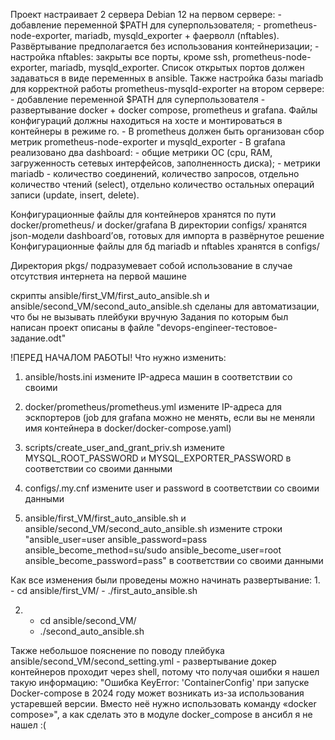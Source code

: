 Проект настраивает 2 сервера Debian 12
    на первом сервере:
        - добавление переменной $PATH для суперпользователя;
        - prometheus-node-exporter, mariadb, mysqld_exporter + фаерволл (nftables). 
          Развёртывание предполагается без использования контейнеризации;
        - настройка nftables: закрыты все порты, кроме ssh, prometheus-node-exporter, mariadb, mysqld_exporter. 
          Список открытых портов должен задаваться в виде переменных в ansible.
          Также настройка базы mariadb для корректной работы prometheus-mysqld-exporter
    на втором сервере:
        - добавление переменной $PATH для суперпользователя
        - развертывание docker + docker compose, prometheus и grafana. Файлы конфигураций должны находиться на хосте и монтироваться в контейнеры в режиме ro.
        - В prometheus должен быть организован сбор метрик prometheus-node-exporter и mysqld_exporter
        - В grafana реализовано два dashboard:
	    - общие метрики ОС (cpu, RAM, загруженность сетевых интерфейсов, заполненность диска);
	    - метрики mariadb - количество соединений, количество запросов, отдельно количество чтений (select), отдельно количество остальных операций записи (update, insert, delete).
    
Конфигурационные файлы для контейнеров хранятся по пути docker/prometheus/ и docker/grafana 
В директории configs/ хранятся json-модели dashboard’ов, готовых для импорта в развёрнутое решение
Конфигурационные файлы для бд mariadb и nftables хранятся в configs/ 

Директория pkgs/ подразумевает собой использование в случае отсутствия интернета на первой машине

скрипты ansible/first_VM/first_auto_ansible.sh и ansible/second_VM/second_auto_ansible.sh сделаны для автоматизации, что бы не вызывать плейбуки вручную
Задания по которым был написан проект описаны в файле "devops-engineer-тестовое-задание.odt"

!ПЕРЕД НАЧАЛОМ РАБОТЫ!
Что нужно изменить:
1. ansible/hosts.ini измените IP-адреса машин в соответствии со своими

2. docker/prometheus/prometheus.yml измените IP-адреса для эскпортеров (job для grafana можно не менять, если вы не меняли имя контейнера в docker/docker-compose.yaml)

3. scripts/create_user_and_grant_priv.sh измените MYSQL_ROOT_PASSWORD и MYSQL_EXPORTER_PASSWORD в соответствии со своими данными

4. configs/.my.cnf измените user и password в соответствии со своими данными

5. ansible/first_VM/first_auto_ansible.sh и ansible/second_VM/second_auto_ansible.sh измените строки "ansible_user=user ansible_password=pass ansible_become_method=su/sudo ansible_become_user=root ansible_become_password=pass" в соответствии со своими данными

Как все изменения были проведены можно начинать развертывание:
1. 
    - cd ansible/first_VM/
    - ./first_auto_ansible.sh 

2. 
    - cd ansible/second_VM/ 
    - ./second_auto_ansible.sh

Также небольшое пояснение по поводу плейбука ansible/second_VM/second_setting.yml - развертывание докер контейнеров проходит через shell, потому что получая ошибки я нашел такую информацию: "Ошибка KeyError: 'ContainerConfig' при запуске Docker-compose в 2024 году может возникать из-за использования устаревшей версии. Вместо неё нужно использовать команду «docker compose»", а как сделать это в модуле docker_compose в ансибл я не нашел :(
